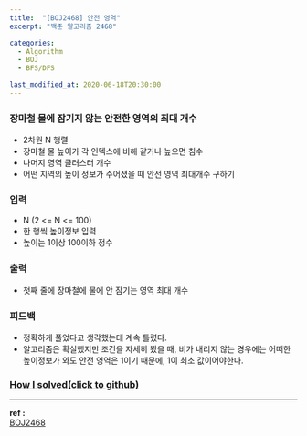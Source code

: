 ```yaml
---
title:  "[BOJ2468] 안전 영역"
excerpt: "백준 알고리즘 2468"

categories:
  - Algorithm
  - BOJ
  - BFS/DFS

last_modified_at: 2020-06-18T20:30:00
---
```


### 장마철 물에 잠기지 않는 안전한 영역의 최대 개수
- 2차원 N 행렬
- 장마철 물 높이가 각 인덱스에 비해 같거나 높으면 침수
- 나머지 영역 클러스터 개수
- 어떤 지역의 높이 정보가 주어졌을 때 안전 영역 최대개수 구하기

### 입력
- N (2 <= N <= 100)
- 한 행씩 높이정보 입력 
- 높이는 1이상 100이하 정수

### 출력
- 첫째 줄에 장마철에 물에 안 잠기는 영역 최대 개수

### 피드백
- 정확하게 풀었다고 생각했는데 계속 틀렸다.
- 알고리즘은 확실했지만 조건을 자세히 봤을 때, 비가 내리지 않는 경우에는 어떠한 높이정보가 와도 안전 영역은 1이기 때문에, 1이 최소 값이어야한다.


### [How I solved(click to github)](https://github.com/mindflip/Algorithm_BOJ/blob/master/boj2468.cpp)

----
**ref :**  
[BOJ2468](https://www.acmicpc.net/problem/2468)
